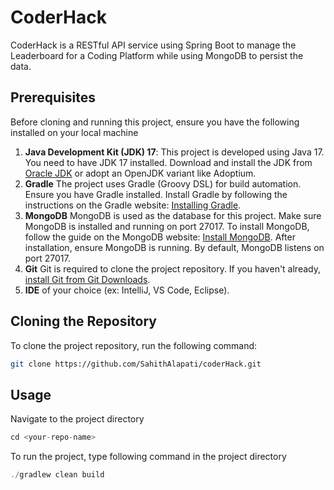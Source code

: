 # CoderHack

CoderHack is a RESTful API service using Spring Boot to manage the Leaderboard for a Coding Platform while using MongoDB to persist the data.

## Prerequisites
Before cloning and running this project, ensure you have the following installed on your local machine

1. **Java Development Kit (JDK) 17**: This project is developed using Java 17. You need to have JDK 17 installed.
Download and install the JDK from [Oracle JDK](https://www.oracle.com/java/technologies/javase/jdk17-archive-downloads.html) or adopt an OpenJDK variant like Adoptium.
2. **Gradle**
The project uses Gradle (Groovy DSL) for build automation. Ensure you have Gradle installed. Install Gradle by following the instructions on the Gradle website: [Installing Gradle](https://gradle.org/releases/).
3. **MongoDB**
MongoDB is used as the database for this project. Make sure MongoDB is installed and running on port 27017.
To install MongoDB, follow the guide on the MongoDB website: [Install MongoDB](https://www.mongodb.com/download-center/community).
After installation, ensure MongoDB is running. By default, MongoDB listens on port 27017.
4. **Git**
Git is required to clone the project repository.
If you haven't already, [install Git from Git Downloads](https://git-scm.com/download).
5. **IDE** of your choice (ex: IntelliJ, VS Code, Eclipse).
## Cloning the Repository

To clone the project repository, run the following command:

```bash
git clone https://github.com/SahithAlapati/coderHack.git
```
## Usage
Navigate to the project directory
```java
cd <your-repo-name>
```
To run the project, type following command in the project directory
```java
./gradlew clean build
```
